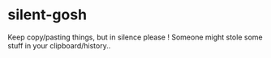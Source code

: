 # silent-gosh
Keep copy/pasting things, but in silence please ! Someone might stole some stuff in your clipboard/history..
